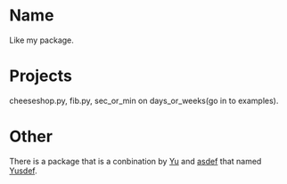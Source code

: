 # Name
Like my package.
# Projects
cheeseshop.py, fib.py, sec_or_min on days_or_weeks(go in to examples).
# Other
There is a package that is a conbination by [Yu](https://test.pypi.org/project/Yu-Mandi.yang/) and [asdef](https://test.pypi.org/project/asdef-manzhou.yang/) that named [Yusdef](https://test.pypi.org/project/Yusdef/).
